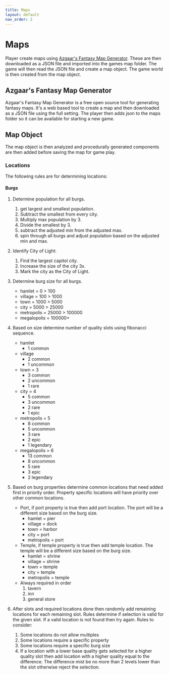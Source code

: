 ```yaml
---
title: Maps
layout: default
nav_order: 2
---
```

# Maps

Player create maps using [Azgaar's Fantasy Map Generator](https://azgaar.github.io/Fantasy-Map-Generator/). These are then downloaded as a JSON file and imported into the games map folder. The game will then read the JSON file and create a map object. The game world is then created from the map object.

## Azgaar's Fantasy Map Generator

Azgaar's Fantasy Map Generator is a free open source tool for generating fantasy maps. It's a web based tool to create a map and then downloaded as a JSON file using the full setting. The player then adds json to the maps folder so it can be available for starting a new game.

## Map Object

The map object is then analyzed and procedurally generated components are then added before saving the map for game play.

### Locations

The following rules are for determining locations:

#### Burgs

1. Determine population for all burgs.
   1. get largest and smallest population.
   2. Subtract the smallest from every city.
   3. Multiply max population by 3.
   4. Divide the smallest by 3.
   5. subtract the adjusted min from the adjusted max.
   6. spin through all burgs and adjust population based on the adjusted min and max.
2. Identify City of Light:
   1. Find the largest capitol city.
   2. Increase the size of the city 3x.
   3. Mark the city as the City of Light.
3. Determine burg size for all burgs.
   - hamlet = 0 > 100
   - village = 100 > 1000
   - town = 1000 > 5000
   - city = 5000 > 25000
   - metropolis = 25000 > 100000
   - megalopolis = 100000+  
4. Based on size determine number of quality slots using fibonacci sequence.
   - hamlet
     - 1 common
   - village
     - 2 common
     - 1 uncommon
   - town = 3
     - 3 common
     - 2 uncommon
     - 1 rare
   - city = 4
     - 5 common
     - 3 uncommon
     - 2 rare
     - 1 epic
   - metropolis = 5
     - 8 common
     - 5 uncommon
     - 3 rare
     - 2 epic
     - 1 legendary
   - megalopolis = 6
     - 13 common
     - 8 uncommon
     - 5 rare
     - 3 epic
     - 2 legendary
5. Based on burg properties determine common locations that need added first in priority order. Property specific locations will have priority over other common locations.
    - Port, if port property is true then add port location. The port will be a different size based on the burg size.
      - hamlet = pier
      - village = dock
      - town = harbor
      - city = port
      - metropolis = port
    - Temple, if temple property is true then add temple location. The temple will be a different size based on the burg size.
      - hamlet = shrine
      - village = shrine
      - town = temple
      - city = temple
      - metropolis = temple
    - Always required in order
      1. tavern
      2. inn
      3. general store

6. After slots and required locations done then randomly add remaining locations for each remaining slot. Rules determine if selection is valid for the given slot. If a valid location is not found then try again. Rules to consider:
   1. Some locations do not allow multiples
   2. Some locations require a specific property
   3. Some locations require a specific burg size
   4. If a location with a lower base quality gets selected for a higher quality slot then add location with a higher quality equal to the difference. The difference mist be no more than 2 levels lower than the slot otherwise reject the selection.
